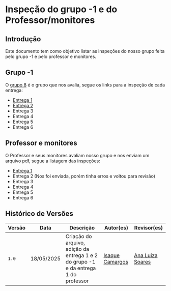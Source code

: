 # Inspeção do grupo -1 e do Professor/monitores 

## Introdução

Este documento tem como objetivo listar as inspeções do nosso grupo feita pelo grupo -1 e pelo professor e monitores. 

## Grupo -1 

O [grupo 8](https://github.com/Requisitos-de-Software/2025.1-e-GDF) é o grupo que nos avalia, segue os links para a inspeção de cada entrega: 

- [Entrega 1](https://requisitos-de-software.github.io/2025.1-e-GDF/verificacao/grupo/entrega01/planejamento-verificacao/)
- [Entrega 2](https://requisitos-de-software.github.io/2025.1-e-GDF/inspecao/inspecao_2_grupo%2B1/)
- Entrega 3
- Entrega 4
- Entrega 5
- Entrega 6


## Professor e monitores 

O Professor e seus monitores avaliam nosso grupo e nos enviam um arquivo pdf, segue a listagem das inspeções: 

- [Entrega 1](https://drive.google.com/file/d/1EaPVfXjz9y7TeMNanQffiZFBck7iAL5N/view?usp=sharing)
- Entrega 2 (Nos foi enviada, porém tinha erros e voltou para revisão)
- Entrega 3
- Entrega 4
- Entrega 5
- Entrega 6


## Histórico de Versões

| Versão | Data          | Descrição                          | Autor(es)     |  Revisor(es)  |
| ------ | ------------- | ---------------------------------- | ------------- | ------------- |
| `1.0`  |  18/05/2025 |  Criação do arquivo, adição da entrega 1 e 2 do grupo -1 e da entrega 1 do professor | [Isaque Camargos](https://github.com/isaqzin)  | [Ana Luiza Soares](https://github.com/Ana-Luiza-SC) |